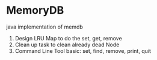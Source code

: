 # MemoryDB
java implementation of memdb

1. Design LRU Map to do the set, get, remove
2. Clean up task to clean already dead Node
3. Command Line Tool basic: set, find, remove, print, quit
